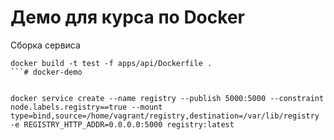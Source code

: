 # Демо для курса по Docker

Сборка сервиса
```
docker build -t test -f apps/api/Dockerfile .
```# docker-demo


docker service create --name registry --publish 5000:5000 --constraint node.labels.registry==true --mount type=bind,source=/home/vagrant/registry,destination=/var/lib/registry -e REGISTRY_HTTP_ADDR=0.0.0.0:5000 registry:latest